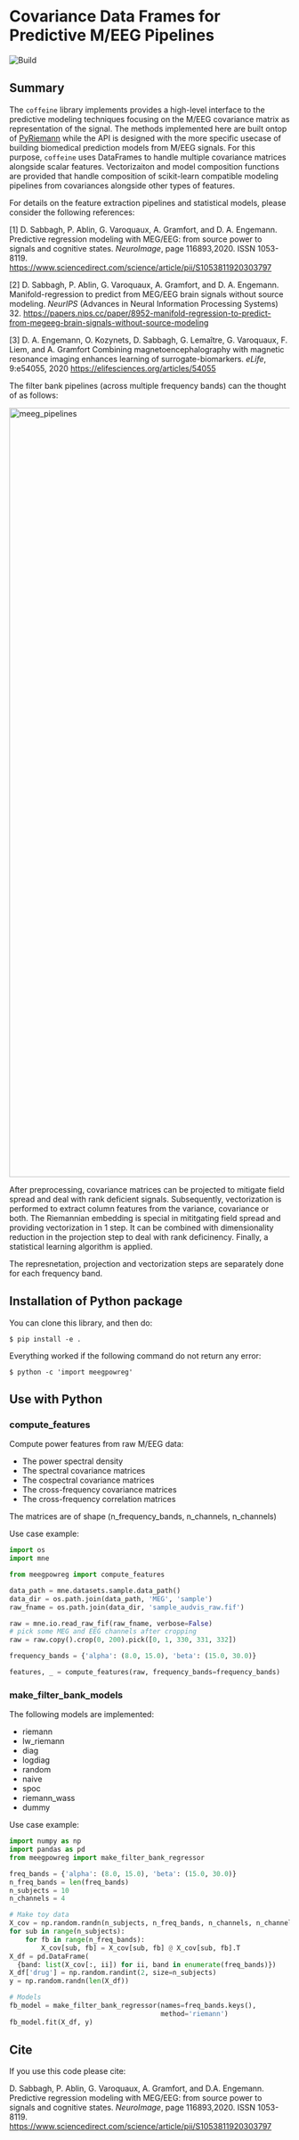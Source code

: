 # Covariance Data Frames for Predictive M/EEG Pipelines

![Build](https://github.com/DavidSabbagh/meegpowreg/workflows/tests/badge.svg)
<!-- ![Codecov](https://codecov.io/gh/DavidSabbagh/meegpowreg/branch/main/graph/badge.svg) -->

## Summary

The `coffeine` library implements provides a high-level interface to the predictive modeling techniques focusing on the M/EEG covariance matrix as representation of the signal. The methods implemented here are built ontop of [PyRiemann](https://pyriemann.readthedocs.io/en/latest/installing.html) while the API is designed with the more specific usecase of building biomedical prediction models from M/EEG signals. For this purpose, `coffeine` uses DataFrames to handle multiple covariance matrices alongside scalar features. Vectorizaiton and model composition functions are provided that handle composition of scikit-learn compatible modeling pipelines from covariances alongside other types of features.

For details on the feature extraction pipelines and statistical models, please consider the following references:

[1] D. Sabbagh, P. Ablin, G. Varoquaux, A. Gramfort, and D. A. Engemann.
Predictive regression modeling with MEG/EEG: from source power to signals and cognitive states.
*NeuroImage*, page 116893,2020. ISSN 1053-8119.
<https://www.sciencedirect.com/science/article/pii/S1053811920303797>

[2] D. Sabbagh, P. Ablin, G. Varoquaux, A. Gramfort,
and D. A. Engemann.
Manifold-regression to predict from MEG/EEG brain signals
without source modeling.
*NeurIPS* (Advances in Neural Information Processing Systems) 32.
<https://papers.nips.cc/paper/8952-manifold-regression-to-predict-from-megeeg-brain-signals-without-source-modeling>

[3] D. A. Engemann, O. Kozynets, D. Sabbagh, G. Lemaître, G. Varoquaux, F. Liem, and A. Gramfort
Combining magnetoencephalography with magnetic resonance imaging enhances learning of surrogate-biomarkers.
*eLife*, 9:e54055, 2020
<https://elifesciences.org/articles/54055>

The filter bank pipelines (across multiple frequency bands) can the thought of as follows:

<img width="1380" alt="meeg_pipelines" src="https://user-images.githubusercontent.com/1908618/115611659-a6d5ab80-a2ea-11eb-935c-006cad4fc8e5.png">

After preprocessing, covariance matrices can be projected to mitigate field spread and deal with rank deficient signals.
Subsequently, vectorization is performed to extract column features from the variance, covariance or both.
The Riemannian embedding is special in mititgating field spread and providing vectorization in 1 step.
It can be combined with dimensionality reduction in the projection step to deal with rank deficinency.
Finally, a statistical learning algorithm is applied.

The represnetation, projection and vectorization steps are separately done for each frequency band.

## Installation of Python package

<!-- To install the package, simply do: -->
<!--  -->
<!--   `$ pip install meegpowreg` -->

You can clone this library, and then do:

  `$ pip install -e .`

Everything worked if the following command do not return any error:

  `$ python -c 'import meegpowreg'`

## Use with Python

### compute_features

Compute power features from raw M/EEG data:

- The power spectral density
- The spectral covariance matrices
- The cospectral covariance matrices
- The cross-frequency covariance matrices
- The cross-frequency correlation matrices

The matrices are of shape (n_frequency_bands, n_channels, n_channels)

Use case example:

```python
import os
import mne

from meegpowreg import compute_features

data_path = mne.datasets.sample.data_path()
data_dir = os.path.join(data_path, 'MEG', 'sample')
raw_fname = os.path.join(data_dir, 'sample_audvis_raw.fif')

raw = mne.io.read_raw_fif(raw_fname, verbose=False)
# pick some MEG and EEG channels after cropping
raw = raw.copy().crop(0, 200).pick([0, 1, 330, 331, 332])

frequency_bands = {'alpha': (8.0, 15.0), 'beta': (15.0, 30.0)}

features, _ = compute_features(raw, frequency_bands=frequency_bands)
```

### make_filter_bank_models

The following models are implemented:

- riemann
- lw_riemann
- diag
- logdiag
- random
- naive
- spoc
- riemann_wass
- dummy

Use case example:

```python
import numpy as np
import pandas as pd
from meegpowreg import make_filter_bank_regressor

freq_bands = {'alpha': (8.0, 15.0), 'beta': (15.0, 30.0)}
n_freq_bands = len(freq_bands)
n_subjects = 10
n_channels = 4

# Make toy data
X_cov = np.random.randn(n_subjects, n_freq_bands, n_channels, n_channels)
for sub in range(n_subjects):
    for fb in range(n_freq_bands):
        X_cov[sub, fb] = X_cov[sub, fb] @ X_cov[sub, fb].T
X_df = pd.DataFrame(
  {band: list(X_cov[:, ii]) for ii, band in enumerate(freq_bands)})
X_df['drug'] = np.random.randint(2, size=n_subjects)
y = np.random.randn(len(X_df))

# Models
fb_model = make_filter_bank_regressor(names=freq_bands.keys(),
                                      method='riemann')
fb_model.fit(X_df, y)
```

## Cite

If you use this code please cite:

  D. Sabbagh, P. Ablin, G. Varoquaux, A. Gramfort, and D.A. Engemann.
  Predictive regression modeling with MEG/EEG: from source power
  to signals and cognitive states.
  *NeuroImage*, page 116893,2020. ISSN 1053-8119.
  https://www.sciencedirect.com/science/article/pii/S1053811920303797
